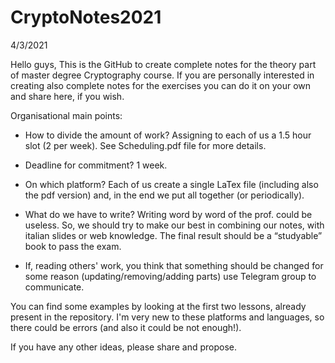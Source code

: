 # CryptoNotes2021

4/3/2021

Hello guys,
This is the GitHub to create complete notes for the theory part of master degree Cryptography course. If you are personally interested in creating also complete notes for the exercises you can do it on your own and share here, if you wish.

Organisational main points:

- How to divide the amount of work? Assigning to each of us a 1.5 hour slot (2 per week). See Scheduling.pdf file for more details.

- Deadline for commitment? 1 week.

- On which platform? Each of us create a single LaTex file (including also the pdf version) and, in the end we put all together (or periodically). 

- What do we have to write? Writing word by word of the prof. could be useless. So, we should try to make our best in combining our notes, with italian slides or web knowledge. The final result should be a “studyable” book to pass the exam.
- If, reading others' work, you think that something should be changed for some reason (updating/removing/adding parts) use Telegram group to communicate.

You can find some examples by looking at the first two lessons, already present in the repository. I'm very new to these platforms and languages, so there could be errors (and also it could be not enough!).

If you have any other ideas, please share and propose. 
